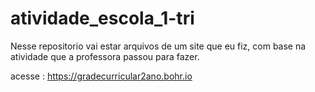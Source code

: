 # atividade_escola_1-tri
Nesse repositorio vai estar arquivos de um site que eu fiz, com base na atividade que a professora passou para fazer.

acesse : https://gradecurricular2ano.bohr.io
